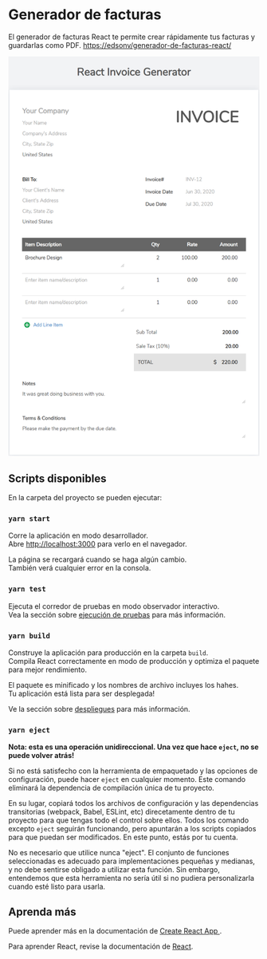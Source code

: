 # Generador de facturas

El generador de facturas React te permite crear rápidamente tus facturas y guardarlas como PDF. [https://edsonv/generador-de-facturas-react/](https://edsonvgithub.io/generador-de-facturas-react/)

![generador-de-facturas-react](https://github.com/edsonv/generador-de-facturas-react/blob/master/screenshot.png)

## Scripts disponibles

En la carpeta del proyecto se pueden ejecutar:

### `yarn start`

Corre la aplicación en modo desarrollador.<br />
Abre [http://localhost:3000](http://localhost:3000) para verlo en el navegador.

La página se recargará cuando se haga algún cambio.<br />
También verá cualquier error en la consola.

### `yarn test`

Ejecuta el corredor de pruebas en modo observador interactivo.<br />
Vea la sección sobre [ejecución de pruebas](https://facebook.github.io/create-react-app/docs/running-tests) para más información.

### `yarn build`

Construye la aplicación para producción en la carpeta `build`.<br />
Compila React correctamente en modo de producción y optimiza el paquete para mejor rendimiento.

El paquete es minificado y los nombres de archivo incluyes los hahes.<br />
Tu aplicación está lista para ser desplegada!

Ve la sección sobre [despliegues](https://facebook.github.io/create-react-app/docs/deployment) para más información.

### `yarn eject`

**Nota: esta es una operación unidireccional. Una vez que hace `eject`, no se puede volver atrás!**

Si no está satisfecho con la herramienta de empaquetado y las opciones de configuración, puede hacer `eject` en cualquier momento. Este comando eliminará la dependencia de compilación única de tu proyecto.

En su lugar, copiará todos los archivos de configuración y las dependencias transitorias (webpack, Babel, ESLint, etc) direcetamente dentro de tu proyecto para que tengas todo el control sobre ellos. Todos los comando excepto `eject` seguirán funcionando, pero apuntarán a los scripts copiados para que puedan ser modificados. En este punto, estás por tu cuenta.

No es necesario que utilice nunca "eject". El conjunto de funciones seleccionadas es adecuado para implementaciones pequeñas y medianas, y no debe sentirse obligado a utilizar esta función. Sin embargo, entendemos que esta herramienta no sería útil si no pudiera personalizarla cuando esté listo para usarla.

## Aprenda más

Puede aprender más en la documentación de [Create React App ](https://facebook.github.io/create-react-app/docs/getting-started).

Para aprender React, revise la documentación de [React](https://reactjs.org/).
